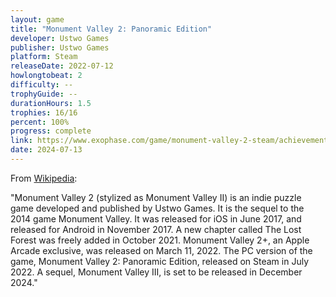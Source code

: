 ```yaml
---
layout: game
title: "Monument Valley 2: Panoramic Edition"
developer: Ustwo Games
publisher: Ustwo Games
platform: Steam
releaseDate: 2022-07-12
howlongtobeat: 2
difficulty: --
trophyGuide: --
durationHours: 1.5
trophies: 16/16
percent: 100%
progress: complete
link: https://www.exophase.com/game/monument-valley-2-steam/achievements/#1624301
date: 2024-07-13
---
```


From [Wikipedia](https://en.wikipedia.org/wiki/Monument_Valley_2):

"Monument Valley 2 (stylized as Monument Valley II) is an indie puzzle game developed and published by Ustwo Games. It is the sequel to the 2014 game Monument Valley. It was released for iOS in June 2017, and released for Android in November 2017. A new chapter called The Lost Forest was freely added in October 2021. Monument Valley 2+, an Apple Arcade exclusive, was released on March 11, 2022. The PC version of the game, Monument Valley 2: Panoramic Edition, released on Steam in July 2022. A sequel, Monument Valley III, is set to be released in December 2024."
